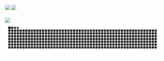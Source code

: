 <div>
  <img height="172em" src="https://github-readme-stats.vercel.app/api?username=Carlos-hcal&show_icons=true&theme=algolia&include_all_commits=true&count_private=true&locale=pt-br"/>
  <img height="172em" src="https://github-readme-stats.vercel.app/api/top-langs/?username=Carlos-hcal&layout=compact&theme=algolia&locale=pt-br"/>
</div>

###

<div>
  <img src="https://skillicons.dev/icons?i=figma,ts,react,bootstrap,unity,cs,sass" />
</div>

<div >
  <picture>
    <source media="(prefers-color-scheme: dark)" srcset="https://raw.githubusercontent.com/Carlos-hcal/Carlos-hcal/output/github-contribution-grid-snake-dark.svg">
    <source media="(prefers-color-scheme: dark)" srcset="https://raw.githubusercontent.com/Carlos-hcal/Carlos-hcal/output/github-contribution-grid-snake.svg">
    <img alt="github contribution grid snake animation" src="https://raw.githubusercontent.com/Carlos-hcal/Carlos-hcal/output/github-contribution-grid-snake.svg">
  </picture>
</div>
  
